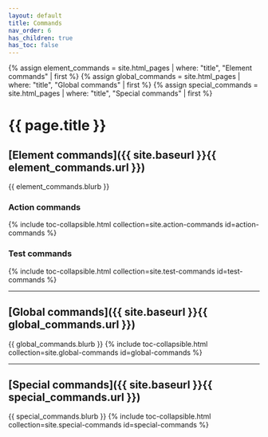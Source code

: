 ```yaml
---
layout: default
title: Commands
nav_order: 6
has_children: true
has_toc: false
---
```


{% assign element_commands = site.html_pages | where: "title", "Element commands" | first %}
{% assign global_commands = site.html_pages | where: "title", "Global commands" | first %}
{% assign special_commands = site.html_pages | where: "title", "Special commands" | first %}

# {{ page.title }}

## [Element commands]({{ site.baseurl }}{{ element_commands.url }})
{{ element_commands.blurb }}

### Action commands
{% include toc-collapsible.html collection=site.action-commands id=action-commands %}

### Test commands
{% include toc-collapsible.html collection=site.test-commands id=test-commands %}

---

## [Global commands]({{ site.baseurl }}{{ global_commands.url }})
{{ global_commands.blurb }}
{% include toc-collapsible.html collection=site.global-commands id=global-commands %}

---

## [Special commands]({{ site.baseurl }}{{ special_commands.url }})
{{ special_commands.blurb }}
{% include toc-collapsible.html collection=site.special-commands id=special-commands %}
